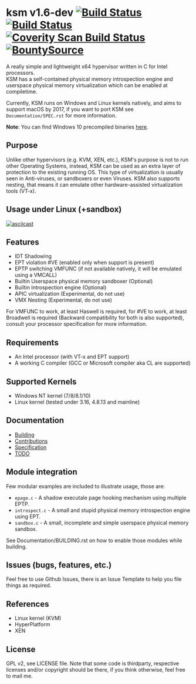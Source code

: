 # ksm v1.6-dev [![Build Status](https://travis-ci.org/asamy/ksm.svg?branch=master)](https://travis-ci.org/asamy/ksm) [![Build Status](https://ci.appveyor.com/api/projects/status/nb7u22qxjabauex5?svg=true)](https://ci.appveyor.com/project/asamy/ksm) <a href="https://scan.coverity.com/projects/asamy-ksm"><img alt="Coverity Scan Build Status" src="https://scan.coverity.com/projects/10823/badge.svg"/> </a> [![BountySource](https://www.bountysource.com/badge/team?team_id=189129&style=raised)](https://www.bountysource.com/teams/ksm?utm_source=ksm&utm_medium=shield&utm_campaign=raised)  

A really simple and lightweight x64 hypervisor written in C for Intel processors.  
KSM has a self-contained physical memory introspection engine and userspace physical
memory virtualization which can be enabled at compiletime.

Currently, KSM runs on Windows and Linux kernels natively, and aims to support
macOS by 2017, if you want to port KSM see `Documentation/SPEC.rst` for more information.

**Note**: You can find Windows 10 precompiled binaries [here](https://ci.appveyor.com/project/asamy/ksm).  

## Purpose

Unlike other hypervisors (e.g. KVM, XEN, etc.), KSM's purpose is not to run
other Operating Systems, instead, KSM can be used as an extra layer of
protection to the existing running OS.  This type of virtualization is usually
seen in Anti-viruses, or sandboxers or even Viruses.  KSM also supports
nesting, that means it can emulate other hardware-assisted virtualization tools
(VT-x).

## Usage under Linux (+sandbox)

[![asciicast](https://asciinema.org/a/10cu6v7c6l0j4532cww8tq1a1.png)](https://asciinema.org/a/10cu6v7c6l0j4532cww8tq1a1)

## Features

- IDT Shadowing
- EPT violation #VE (enabled only when support is present)
- EPTP switching VMFUNC (if not available natively, it will be emulated using a VMCALL)
- Builtin Userspace physical memory sandboxer (Optional)
- Builtin Introspection engine (Optional)
- APIC virtualization (Experimental, do not use)
- VMX Nesting (Experimental, do not use)

For VMFUNC to work, at least Haswell is required, for #VE to work, at least
Broadwell is required (Backward compatibility for both is also supported),
consult your processor specification for more information.

## Requirements

- An Intel processor (with VT-x and EPT support)
- A working C compiler (GCC or Microsoft compiler aka CL are supported)

## Supported Kernels

- Windows NT kernel (7/8/8.1/10)
- Linux kernel (tested under 3.16, 4.8.13 and mainline)

## Documentation

- [Building](https://github.com/asamy/ksm/blob/master/Documentation/BUILDING.rst)
- [Contributions](https://github.com/asamy/ksm/blob/master/Documentation/CONTRIBUTIONS.rst)
- [Specification](https://github.com/asamy/ksm/blob/master/Documentation/SPEC.rst)
- [TODO](https://github.com/asamy/ksm/blob/master/Documentation/TODO.rst)

## Module integration

Few modular examples are included to illustrate usage, those are:

- `epage.c` - A shadow executale page hooking mechanism using multiple EPTP.
- `introspect.c` - A small and stupid physical memory introspection engine using EPT.
- `sandbox.c` - A small, incomplete and simple userspace physical memory sandbox.

See Documentation/BUILDING.rst on how to enable those modules while building.

## Issues (bugs, features, etc.)

Feel free to use Github Issues, there is an Issue Template to help you file
things as required.

## References

- Linux kernel (KVM)
- HyperPlatform
- XEN

## License

GPL v2, see LICENSE file.  Note that some code is thirdparty, respective
licenses and/or copyright should be there, if you think otherwise, feel free to mail me.
